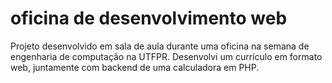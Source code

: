 # oficina de desenvolvimento web 

Projeto desenvolvido em sala de aula durante uma oficina na semana de engenharia de computação na UTFPR.
Desenvolvi um currículo em formato web, juntamente com backend de uma calculadora em PHP.
